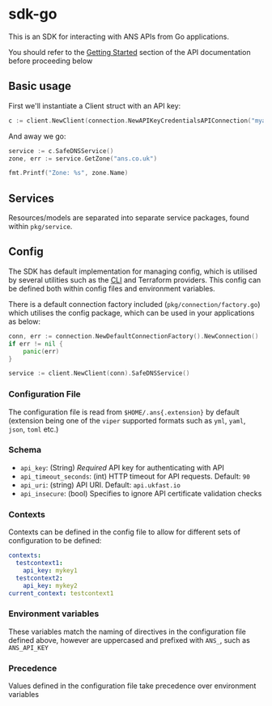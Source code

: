 # sdk-go

This is an SDK for interacting with ANS APIs from Go applications.

You should refer to the [Getting Started](https://developers.ukfast.io/getting-started) section of the API documentation before proceeding below

## Basic usage

First we'll instantiate a Client struct with an API key:

```go
c := client.NewClient(connection.NewAPIKeyCredentialsAPIConnection("myapikey"))
```

And away we go:

```go
service := c.SafeDNSService()
zone, err := service.GetZone("ans.co.uk")

fmt.Printf("Zone: %s", zone.Name)
```

## Services

Resources/models are separated into separate service packages, found within `pkg/service`.

## Config

The SDK has default implementation for managing config, which is utilised by several utilities such as the [CLI](https://github.com/ans-group/cli) and Terraform providers. This config can be defined both within config files and environment variables.

There is a default connection factory included (`pkg/connection/factory.go`) which utilises the config package, which can be used in your applications as below:

```go
conn, err := connection.NewDefaultConnectionFactory().NewConnection()
if err != nil {
    panic(err)
}

service := client.NewClient(conn).SafeDNSService()
```

### Configuration File

The configuration file is read from
`$HOME/.ans{.extension}` by default (extension being one of the `viper` supported formats such as `yml`, `yaml`, `json`, `toml` etc.)

### Schema

* `api_key`: (String) *Required* API key for authenticating with API
* `api_timeout_seconds`: (int) HTTP timeout for API requests. Default: `90`
* `api_uri`: (string) API URI. Default: `api.ukfast.io`
* `api_insecure`: (bool) Specifies to ignore API certificate validation checks

### Contexts

Contexts can be defined in the config file to allow for different sets of configuration to be defined:

```yaml
contexts:
  testcontext1:
    api_key: mykey1
  testcontext2:
    api_key: mykey2
current_context: testcontext1
```

### Environment variables

These variables match the naming of directives in the configuration file defined above, however are uppercased and prefixed with `ANS_`, such as `ANS_API_KEY`

### Precedence

Values defined in the configuration file take precedence over environment variables
